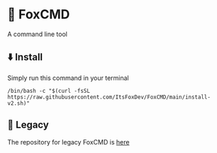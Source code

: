 # 🦊 FoxCMD
A command line tool
## ⬇️ Install
Simply run this command in your terminal
```
/bin/bash -c "$(curl -fsSL https://raw.githubusercontent.com/ItsFoxDev/FoxCMD/main/install-v2.sh)" 
```


## 📜 Legacy
The repository for legacy FoxCMD is [here](https://github.com/ItsFoxDev/FoxCMD-Legacy)
